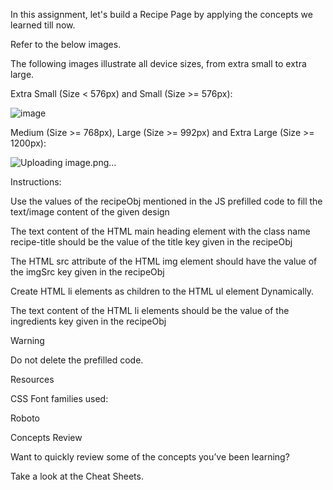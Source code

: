 In this assignment, let's build a Recipe Page by applying the concepts we learned till now.

Refer to the below images.

The following images illustrate all device sizes, from extra small to extra large.

Extra Small (Size < 576px) and Small (Size >= 576px):

![image](https://github.com/bukka5sandhya/RecipePage/assets/133884532/38cab29a-4319-4230-b69f-c794b92ee651)

Medium (Size >= 768px), Large (Size >= 992px) and Extra Large (Size >= 1200px):

![Uploading image.png…]()


Instructions:

Use the values of the recipeObj mentioned in the JS prefilled code to fill the text/image content of the given design

The text content of the HTML main heading element with the class name recipe-title should be the value of the title key given in the recipeObj

The HTML src attribute of the HTML img element should have the value of the imgSrc key given in the recipeObj

Create HTML li elements as children to the HTML ul element Dynamically.

The text content of the HTML li elements should be the value of the ingredients key given in the recipeObj

Warning

Do not delete the prefilled code.

Resources

CSS Font families used:

Roboto

Concepts Review

Want to quickly review some of the concepts you’ve been learning?

Take a look at the Cheat Sheets.
